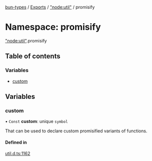 [bun-types](../README.md) / [Exports](../modules.md) / ["node:util"](node_util_.md) / promisify

# Namespace: promisify

["node:util"](node_util_.md).promisify

## Table of contents

### Variables

- [custom](node_util_.promisify.md#custom)

## Variables

### custom

• `Const` **custom**: unique `symbol`

That can be used to declare custom promisified variants of functions.

#### Defined in

[util.d.ts:1162](https://github.com/valgaze/bun-types/blob/5e53f27/util.d.ts#L1162)
